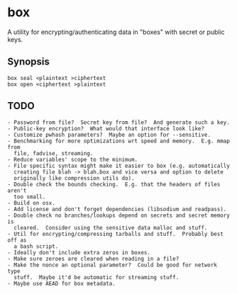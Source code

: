 box
===

A utility for encrypting/authenticating data in "boxes" with secret or public
keys.

Synopsis
--------

    box seal <plaintext >ciphertext
    box open <ciphertext >plaintext

TODO
----

    - Password from file?  Secret key from file?  And generate such a key.
    - Public-key encryption?  What would that interface look like?
    - Customize pwhash parameters?  Maybe an option for --sensitive.
    - Benchmarking for more optimizations wrt speed and memory.  E.g. mmap from
      file, fadvise, streaming.
    - Reduce variables' scope to the minimum.
    - File specific syntax might make it easier to box (e.g. automatically
      creating file blah -> blah.box and vice versa and option to delete
      originally like compression utils do).
    - Double check the bounds checking.  E.g. that the headers of files aren't
      too small.
    - Build on osx.
    - Add license and don't forget dependencies (libsodium and readpass).
    - Double check no branches/lookups depend on secrets and secret memory is
      cleared.  Consider using the sensitive data malloc and stuff.
    - Util for encrypting/compressing tarballs and stuff.  Probably best off as
      a bash script.
    - Ideally don't include extra zeros in boxes.
    - Make sure zeroes are cleared when reading in a file?
    - Make the nonce an optional parameter?  Could be good for network type
      stuff.  Maybe it'd be automatic for streaming stuff.
    - Maybe use AEAD for box metadata.

